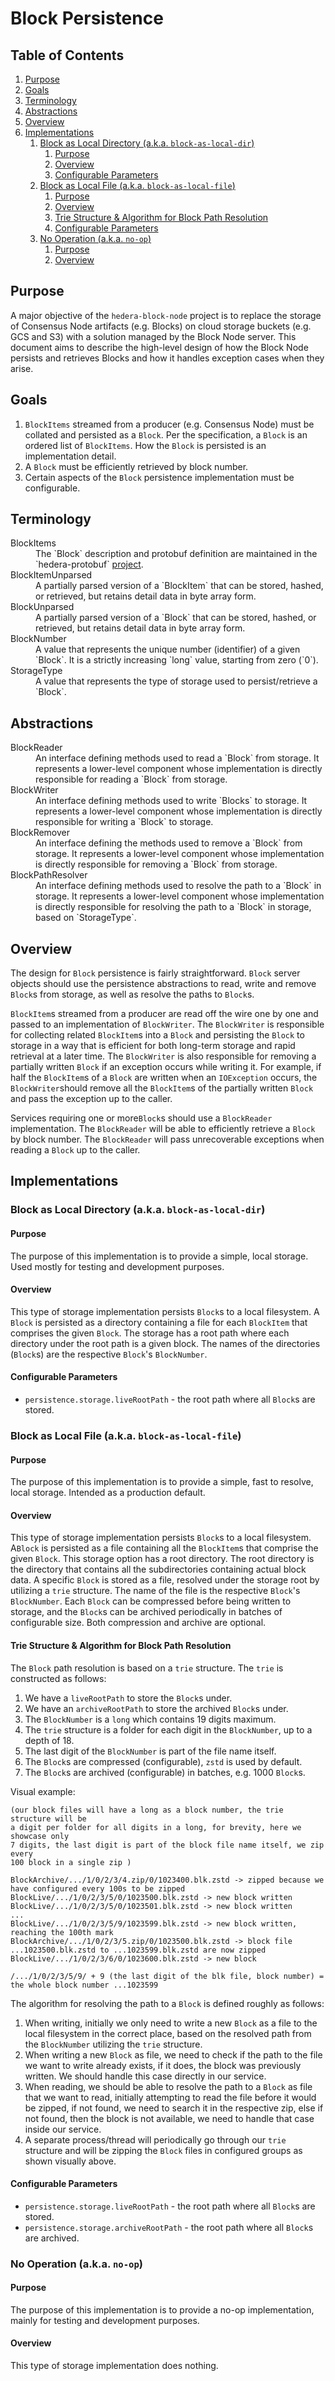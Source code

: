 # Block Persistence

## Table of Contents

1. [Purpose](#purpose)
1. [Goals](#goals)
1. [Terminology](#terminology)
1. [Abstractions](#abstractions)
1. [Overview](#overview)
1. [Implementations](#implementations)
   1. [Block as Local Directory (a.k.a. `block-as-local-dir`)](#block-as-local-directory-aka-block-as-local-dir)
      1. [Purpose](#purpose-1)
      1. [Overview](#overview-1)
      1. [Configurable Parameters](#configurable-parameters)
   1. [Block as Local File (a.k.a. `block-as-local-file`)](#block-as-local-file-aka-block-as-local-file)
      1. [Purpose](#purpose-2)
      1. [Overview](#overview-2)
      1. [Trie Structure & Algorithm for Block Path Resolution](#trie-structure--algorithm-for-block-path-resolution)
      1. [Configurable Parameters](#configurable-parameters-1)
   1. [No Operation (a.k.a. `no-op`)](#no-operation-aka-no-op)
      1. [Purpose](#purpose-3)
      1. [Overview](#overview-3)

## Purpose

A major objective of the `hedera-block-node` project is to replace the storage
of Consensus Node artifacts (e.g. Blocks) on cloud storage buckets (e.g. GCS and
S3) with a solution managed by the Block Node server. This document aims to
describe the high-level design of how the Block Node persists and retrieves
Blocks and how it handles exception cases when they arise.

## Goals

1. `BlockItems` streamed from a producer (e.g. Consensus Node) must be collated
   and persisted as a `Block`. Per the specification, a `Block` is an ordered
   list of `BlockItems`. How the `Block` is persisted is an implementation
   detail.
1. A `Block` must be efficiently retrieved by block number.
1. Certain aspects of the `Block` persistence implementation must be
   configurable.

## Terminology

<dl>
  <dt>BlockItems</dt>
  <dd>The `Block` description and protobuf definition are maintained in the
  `hedera-protobuf` <a href="https://github.com/hashgraph/hedera-protobufs/blob/continue-block-node/documents/api/block/stream/block.md">project</a>.</dd>

  <dt>BlockItemUnparsed</dt>
  <dd>A partially parsed version of a `BlockItem` that can be stored, hashed, or
  retrieved, but retains detail data in byte array form.</dd>

  <dt>BlockUnparsed</dt>
  <dd>A partially parsed version of a `Block` that can be stored, hashed, or
  retrieved, but retains detail data in byte array form.</dd>

  <dt>BlockNumber</dt>
  <dd>A value that represents the unique number (identifier) of a given `Block`.
  It is a strictly increasing `long` value, starting from zero (`0`).</dd>

  <dt>StorageType</dt>
  <dd>A value that represents the type of storage used to persist/retrieve a `Block`.</dd>
</dl>

## Abstractions

<dl>
  <dt>BlockReader</dt>
  <dd>An interface defining methods used to read a `Block` from storage. It
  represents a lower-level component whose implementation is directly
  responsible for reading a `Block` from storage.</dd>

  <dt>BlockWriter</dt>
  <dd>An interface defining methods used to write `Blocks` to storage. It
  represents a lower-level component whose implementation is directly
  responsible for writing a `Block` to storage.</dd>

  <dt>BlockRemover</dt>
  <dd>An interface defining the methods used to remove a `Block` from storage.
  It represents a lower-level component whose implementation is directly
  responsible for removing a `Block` from storage.</dd>

  <dt>BlockPathResolver</dt>
  <dd>An interface defining methods used to resolve the path to a `Block` in
  storage. It represents a lower-level component whose implementation is
  directly responsible for resolving the path to a `Block` in storage, based on
  `StorageType`.</dd>
</dl>

## Overview

The design for `Block` persistence is fairly straightforward. `Block` server 
objects should use the persistence abstractions to read, write and remove 
`Block`s from storage, as well as resolve the paths to `Block`s.

`BlockItem`s streamed from a producer are read off the wire one by one and
passed to an implementation of `BlockWriter`. The `BlockWriter` is responsible
for collecting related `BlockItem`s into a `Block` and persisting the `Block` to
storage in a way that is efficient for both long-term storage and rapid
retrieval at a later time. The `BlockWriter` is also responsible for removing a
partially written `Block` if an exception occurs while writing it. For example,
if half the `BlockItem`s of a `Block` are written when an `IOException` occurs,
the `BlockWriter`should remove all the `BlockItem`s of the partially written
`Block` and pass the exception up to the caller.

Services requiring one or more`Block`s should use a `BlockReader`
implementation. The `BlockReader` will be able to efficiently retrieve a `Block`
by block number. The `BlockReader` will pass unrecoverable exceptions when
reading a `Block` up to the caller.

## Implementations

### Block as Local Directory (a.k.a. `block-as-local-dir`)

#### Purpose

The purpose of this implementation is to provide a simple, local storage. Used
mostly for testing and development purposes.

#### Overview

This type of storage implementation persists `Block`s to a local filesystem. A
`Block` is persisted as a directory containing a file for each `BlockItem` that
comprises the given `Block`. The storage has a root path where each directory
under the root path is a given block. The names of the directories (`Block`s)
are the respective `Block`'s `BlockNumber`.

#### Configurable Parameters

<!-- todo add basePath when defined -->
- `persistence.storage.liveRootPath` - the root path where all `Block`s are
  stored.

### Block as Local File (a.k.a. `block-as-local-file`)

#### Purpose

The purpose of this implementation is to provide a simple, fast to resolve,
local storage. Intended as a production default.

#### Overview

This type of storage implementation persists `Block`s to a local filesystem.
A`Block` is persisted as a file containing all the `BlockItem`s that comprise
the given `Block`. This storage option has a root directory. The root directory
is the directory that contains all the subdirectories containing actual block
data. A specific `Block` is stored as a file, resolved under the storage root by
utilizing a `trie` structure. The name of the file is the respective `Block`'s
`BlockNumber`. Each `Block` can be compressed before being written to storage,
and the `Block`s can be archived periodically in batches of configurable size.
Both compression and archive are optional.

#### Trie Structure & Algorithm for Block Path Resolution

The `Block` path resolution is based on a `trie` structure. The `trie` is
constructed as follows:

1. We have a `liveRootPath` to store the `Block`s under.
1. We have an `archiveRootPath` to store the archived `Block`s under.
1. The `BlockNumber` is a `long` which contains 19 digits maximum.
1. The `trie` structure is a folder for each digit in the `BlockNumber`, up to a
   depth of 18.
1. The last digit of the `BlockNumber` is part of the file name itself.
1. The `Block`s are compressed (configurable), `zstd` is used by default.
1. The `Block`s are archived (configurable) in batches, e.g. 1000 `Block`s.

Visual example:
```
(our block files will have a long as a block number, the trie structure will be
a digit per folder for all digits in a long, for brevity, here we showcase only
7 digits, the last digit is part of the block file name itself, we zip every
100 block in a single zip )

BlockArchive/.../1/0/2/3/4.zip/0/1023400.blk.zstd -> zipped because we have configured every 100s to be zipped
BlockLive/.../1/0/2/3/5/0/1023500.blk.zstd -> new block written
BlockLive/.../1/0/2/3/5/0/1023501.blk.zstd -> new block written
...
BlockLive/.../1/0/2/3/5/9/1023599.blk.zstd -> new block written, reaching the 100th mark
BlockArchive/.../1/0/2/3/5.zip/0/1023500.blk.zstd -> block file ...1023500.blk.zstd to ...1023599.blk.zstd are now zipped
BlockLive/.../1/0/2/3/6/0/1023600.blk.zstd -> new block

/.../1/0/2/3/5/9/ + 9 (the last digit of the blk file, block number) = the whole block number ...1023599
```

The algorithm for resolving the path to a `Block` is defined roughly as follows:

1. When writing, initially we only need to write a new `Block` as a file to the
   local filesystem in the correct place, based on the resolved path from the
   `BlockNumber` utilizing the `trie` structure.
1. When writing a new `Block` as file, we need to check if the path to the file
   we want to write already exists, if it does, the block was previously written.
   We should handle this case directly in our service.
1. When reading, we should be able to resolve the path to a `Block` as file that
   we want to read, initially attempting to read the file before it would be
   zipped, if not found, we need to search it in the respective zip, else if not
   found, then the block is not available, we need to handle that case inside
   our service.
1. A separate process/thread will periodically go through our `trie` structure
   and will be zipping the `Block` files in configured groups as shown visually
   above.

#### Configurable Parameters

<!-- todo add basePath, archiveBatchSize, compressionMode, liveGroupSize, archiveGroupSize (or one group size if that should be the case) when defined -->
- `persistence.storage.liveRootPath` - the root path where all `Block`s are
  stored.
- `persistence.storage.archiveRootPath` - the root path where all `Block`s are
  archived.

### No Operation (a.k.a. `no-op`)

#### Purpose

The purpose of this implementation is to provide a no-op implementation, mainly
for testing and development purposes.

#### Overview

This type of storage implementation does nothing.
